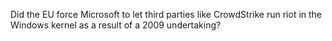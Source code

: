 Did the EU force Microsoft to let third parties like CrowdStrike run riot in the Windows kernel as a result of a 2009 undertaking?
